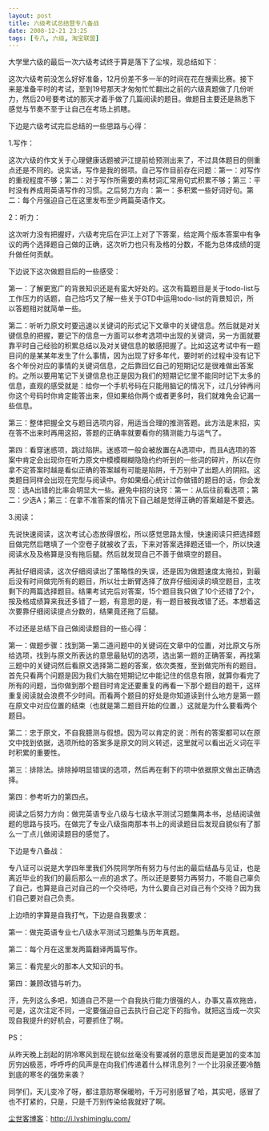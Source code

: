 ```yaml
---
layout: post
title: 六级考试总结暨专八备战
date: 2008-12-21 23:25
tags: [专八, 六级, 淘宝联盟]
---
```

大学里六级的最后一次六级考试终于算是落下了尘埃，现总结如下：

这次六级考前没怎么好好准备，12月份差不多一半的时间在花在搜索比赛。接下来是准备平时的考试，至到19号那天才匆匆忙忙翻出之前的六级真题做了几份听力，然后20号要考试的那天才着手做了几篇阅读的题目。做题目主要还是熟悉下感觉与节奏不至于让自己在考场上抓瞎。

下边是六级考试完后总结的一些思路与心得：

1.写作：

这次六级的作文关于心理健康话题被沪江提前给预测出来了，不过具体题目的侧重点还是不同的。说实话，写作是我的弱项。自己写作目前存在问题：第一：对写作的重视程度不够；第二：对于写作所需要的素材词汇常用句式积累不够；第三：平时没有养成用英语写作的习惯。之后努力方向：第一：多积累一些好词好句。第二：每个月强迫自己在这里发布至少两篇英语作文。

2：听力：

这次听力没有把握好，六级考完后在沪江上对了下答案，给定两个版本答案中有争议的两个选择题自己做的正确，这次听力也只有及格的分数，不能为总体成绩的提升做任何贡献。

下边说下这次做题目后的一些感受：

第一：了解更宽广的背景知识还是有蛮大好处的。这次有篇题目是关于todo-list与工作压力的话题，自己恰巧又了解一些关于GTD中运用todo-list的背景知识，所以答题相对就简单一些。

第二：听听力原文时要迅速以关键词的形式记下文章中的关键信息。然后就是对关键信息的把握，要记下的信息一方面可以参考选项中出现的关键词，另一方面就要靠平时自己经验的积累总结以及对关键信息的敏感把握了。比如这这考试中有一题目问的是某某年发生了什么事情，因为出现了好多年代，要时听的过程中没有记下各个年份对应的事情的关键词信息，之后靠回忆自己的短期记忆是很难做出答案的。之所以要用笔记下关键信息也正是因为我们的短期记忆里不能同时记下太多的信息，直观的感受就是：给你一个手机号码在只能用脑记的情况下，过几分钟再问你这个号码时你肯定能答出来，但如果给你两个或者更多时，我们就难免会记漏一些信息。

第三：整体把握全文与题目选项内容，用适当合理的推测答题。此方法是末招，实在答不出来时再用这招，答题的正确率就要看你的猜测能力与运气了。

第四：看穿迷惑项，跳过陷阱。迷惑项一般会被放置在A选项中，而且A选项的答案中肯定会出现你在听力原文中模模糊糊隐隐约约听到的一些词的碎片，所以在你拿不定答案时越是看似正确的答案越有可能是陷阱，千万别中了出题人的阴招。这类题目同样会出现在完型与阅读中。你如果细心统计过你做错的题目的话，你会发现：选A出错的比率会明显大一些。避免中招的诀窍：第一：从后往前看选项；第二：少选A；第三：在拿不准答案的情况下自己越是觉得正确的答案越是不要选。

3.阅读：

先说快速阅读，这次考试心态放得很松，所以感觉思路太慢，快速阅读只把选择题目做完然后瞎填了一个空卷子就被收了去，下来对答案选择题还错一个，所以快速阅读水及及格算是没有拖后腿。然后就发现自己不善于做填空的题目。

再扯仔细阅读，这次仔细阅读出了策略性的失误，还是因为做题速度太拖拉，到最后没有时间做完所有的题目，所以壮士断臂选择了放弃仔细阅读的填空题目，主攻剩下的两篇选择题目。结果考试完后对答案，15个题目我只做了10个还错了2个，按及格成绩算来我还多错了一题，有意思的是，有一题目被我改错了还。本想着这次要靠仔细阅读提点分数的，结果竟还拖了后腿。

不过还是总结下自己做阅读题目的一些心得：

第一：做题步骤：找到第一第二道问题中的关键词在文章中的位置，对比原文与所给选项，找到与原文所表达的意思最贴切的选项，选出第一题的正确答案，再找第三题中的关键词然后看原文选择第二题的答案，依次类推，至到做完所有的题目。首先只看两个问题是因为我们大脑在短期记忆中能记住的信息有限，就算你看完了所有的问题，当你做到那个题目时肯定还要重复的再看一下那个题目的题干，这样重复阅读就会浪费不少时间。而看两个题目的好处是你知道读到什么地方是第一题在原文中对应位置的结束（也就是第二题目开始的位置，）这就是为什么要看两个题目。

第二：忠于原文，不自我臆测与假想。因为可以肯定的说：所有的答案都可以在原文中找到依据，选项所给的答案多是原文的同义转述，这里就可以看出近义词在平时积累的重要性。

第三：排除法。排除掉明显错误的选项，然后再在剩下的项中依据原文做出正确选择。

第四：参考听力的第四点。

阅读之后努力方向：做完英语专业八级与七级水平测试习题集两本书，总结阅读做题的思路与技巧。在做完了专业八级指南那本书上的阅读题目后发现自貌似有了那么一丁点儿做阅读题目的感觉了。

下边是专八备战：

专八证可以说是大学四年里我们外院同学所有努力与付出的最后结晶与见证，也是离近毕业的我们的最后那么一点的追求了。所以还是要努力再努力，不能自己辜负了自己，也算是自己对自己的一个交待吧，为什么要自己对自己有个交待？因为我们自己要对自己负责。

上边喷的字算是自我打气，下边是自我要求：

第一：做完英语专业七八级水平测试习题集与历年真题。

第二：每个月在这里发两篇翻译两篇写作。

第三：看完星火的那本人文知识的书。

第四：兼顾改错与听力。

汗，先列这么多吧，知道自己不是一个自我执行能力很强的人，办事又喜欢拖沓，可是，这次注定不同，一定要强迫自己去执行自己定下的指令。就把这当成一次实现自我提升的好机会，可要抓住了啊。

PS：

从昨天晚上刮起的阴冷寒风到现在貌似丝毫没有要减弱的意思反而是更加的变本加厉穷凶极恶，呼呼呼的风声是在向我们传递着什么样讯息列？一个比羽泉还要冷酷到底的寒冬的强势来袭？

同学们，天儿变冷了呀，都注意防寒保暖哟，千万可别感冒了哈，其实吧，感冒了也不打紧的，只是，只是千万别传染给我就好了啊。

<a href="http://i.lvshiminglu.com/">尘世客博客</a>：<a href="http://i.lvshiminglu.com/">http://i.lvshiminglu.com/</a>

